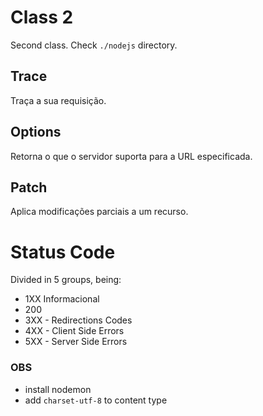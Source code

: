 # Class 2

Second class. Check `./nodejs` directory.

## Trace

Traça a sua requisição.

## Options

Retorna o que o servidor suporta para a URL especificada.

## Patch

Aplica modificações parciais a um recurso.

Status Code
=======

Divided in 5 groups, being:

- 1XX Informacional
- 200
- 3XX - Redirections Codes
- 4XX - Client Side Errors
- 5XX - Server Side Errors

### OBS

- install nodemon
- add `charset-utf-8` to content type